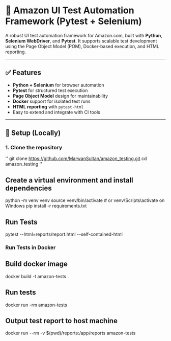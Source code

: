 # 🧪 Amazon UI Test Automation Framework (Pytest + Selenium)

A robust UI test automation framework for Amazon.com, built with **Python**, **Selenium WebDriver**, and **Pytest**. It supports scalable test development using the Page Object Model (POM), Docker-based execution, and HTML reporting.

---

## ✅ Features

- **Python + Selenium** for browser automation  
- **Pytest** for structured test execution  
- **Page Object Model** design for maintainability  
- **Docker** support for isolated test runs  
- **HTML reporting** with `pytest-html`  
- Easy to extend and integrate with CI tools

---
## 🚀 Setup (Locally)

### 1. Clone the repository

''  git clone https://github.com/MarwanSultan/amazon_testing.git
    cd amazon_testing
''


## Create a virtual environment and install dependencies
python -m venv venv
source venv/bin/activate  # or venv\Scripts\activate on Windows
pip install -r requirements.txt

## Run Tests
pytest --html=reports/report.html --self-contained-html

### Run Tests in Docker

## Build docker image
docker build -t amazon-tests .

## Run tests
docker run -rm amazon-tests

## Output test report to host machine
docker run --rm -v $(pwd)/reports:/app/reports amazon-tests
